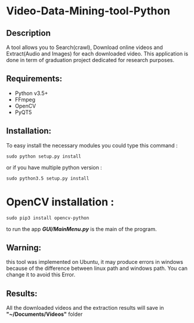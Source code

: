 # Video-Data-Mining-tool-Python

## Description
A tool allows you to Search(crawl), Download online videos and Extract(Audio and Images) for each downloaded video.
This application is done in term of graduation project dedicated for research purposes.
## Requirements:
- Python v3.5+
- FFmpeg
- OpenCV
- PyQT5


## Installation:
To easy install the necessary modules you could type this command :

`sudo python setup.py install`

or if you have multiple python version :

`sudo python3.5 setup.py install`

# OpenCV installation :

`sudo pip3 install opencv-python`


to run the app ***GUI/MainMenu.py*** is the main of the program.

## Warning:
this tool was implemented on Ubuntu, it may produce errors in windows because of the difference between linux path and windows path. You can change it to avoid this Error.


## Results:
All the downloaded videos and the extraction results will save in **"~/Documents/Videos"** folder

